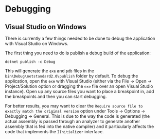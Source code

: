 # Debugging

## Visual Studio on Windows

There is currently a few things needed to be done to debug the application with
Visual Studio on Windows.

The first thing you need to do is publish a debug build of the application:

    dotnet publish -c Debug

This will generate the `exe` and `pdb` files in the
`bin\Debug\netstandard2.0\publish` folder by default. To debug the application,
open the `exe` with Visual Studio (either via the File -> Open ->
Project/Solution option or dragging the `exe` file over an open Visual Studio
instance). Open up any source files you want to place a breakpoint in, add the
breakpoints and then you can start debugging.

For better results, you may want to clear the `Require source file to exactly
match the original version` option under Tools -> Options -> Debugging ->
General. This is due to the way the code is generated (the actual assembly is
passed through an analyzer to generate another assembly that is fed into the
native compiler) and it particularly affects the code that implements the
`IInitializer` interface.
